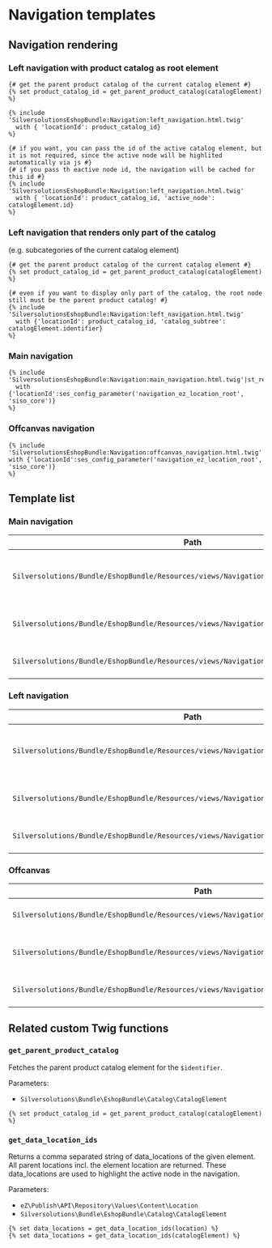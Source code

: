 # Navigation templates

## Navigation rendering

### Left navigation with product catalog as root element

``` html+twig
{# get the parent product catalog of the current catalog element #}
{% set product_catalog_id = get_parent_product_catalog(catalogElement) %}

{% include 'SilversolutionsEshopBundle:Navigation:left_navigation.html.twig'
  with { 'locationId': product_catalog_id}
%}

{# if you want, you can pass the id of the active catalog element, but it is not required, since the active node will be highlited automatically via js #}
{# if you pass th eactive node id, the navigation will be cached for this id #}
{% include 'SilversolutionsEshopBundle:Navigation:left_navigation.html.twig'
  with { 'locationId': product_catalog_id, 'active_node': catalogElement.id}
%}
```

### Left navigation that renders only part of the catalog

(e.g. subcategories of the current catalog element)

``` html+twig
{# get the parent product catalog of the current catalog element #}
{% set product_catalog_id = get_parent_product_catalog(catalogElement) %}

{# even if you want to display only part of the catalog, the root node still must be the parent product catalog! #}
{% include 'SilversolutionsEshopBundle:Navigation:left_navigation.html.twig'
  with {'locationId': product_catalog_id, 'catalog_subtree': catalogElement.identifier}
%}
```

### Main navigation

``` html+twig
{% include 'SilversolutionsEshopBundle:Navigation:main_navigation.html.twig'|st_resolve_template
  with {'locationId':ses_config_parameter('navigation_ez_location_root', 'siso_core')}
%}
```

### Offcanvas navigation

``` html+twig
{% include 'SilversolutionsEshopBundle:Navigation:offcanvas_navigation.html.twig'|st_resolve_template
with {'locationId':ses_config_parameter('navigation_ez_location_root', 'siso_core')}
%}
```

## Template list

### Main navigation

|Path|Description|
|--- |--- |
|`Silversolutions/Bundle/EshopBundle/Resources/views/Navigation/main_navigation.html.twig`|Renders the navigation subcontroller that builds the main navigation|
|`Silversolutions/Bundle/EshopBundle/Resources/views/Navigation/main_menu.html.twig`|Renders the main navigation list `<ul>` and includes `knp_menu.html.twig`|
|`Silversolutions/Bundle/EshopBundle/Resources/views/Navigation/knp_menu.html.twig`|Renders the main navigation nodes as `<li>` elements|

### Left navigation

|Path|Description|
|--- |--- |
|`Silversolutions/Bundle/EshopBundle/Resources/views/Navigation/left_navigation.html.twig`|Renders the navigation subcontroller that builds the left navigation|
|`Silversolutions/Bundle/EshopBundle/Resources/views/Navigation/left_menu.html.twig`|Renders the left navigation list `<ul>` and includes `left_menu.html.twig`|
|`Silversolutions/Bundle/EshopBundle/Resources/views/Navigation/knp_left_menu.html.twig`|Renders the left navigation nodes as `<li>` elements|

### Offcanvas

|Path|Description|
|--- |--- |
|`Silversolutions/Bundle/EshopBundle/Resources/views/Navigation/offcanvas_navigation.html.twig`|Renders the navigation subcontroller that builds the offcanvas navigation|
|`Silversolutions/Bundle/EshopBundle/Resources/views/Navigation/offcanvas_menu.html.twig`|Renders the offcanvas navigation list `<ul>` and includes `knp_offcanvas.html.twig`|
|`Silversolutions/Bundle/EshopBundle/Resources/views/Navigation/knp_offcanvas.html.twig`|Renders the offcanvas navigation nodes as `<li>` elements|

## Related custom Twig functions

### `get_parent_product_catalog`

Fetches the parent product catalog element for the `$identifier`.

Parameters:

- `Silversolutions\Bundle\EshopBundle\Catalog\CatalogElement`

``` html+twig
{% set product_catalog_id = get_parent_product_catalog(catalogElement) %}
```


### `get_data_location_ids`

Returns a comma separated string of data_locations of the given element. All parent locations incl. the element location are returned. These data_locations are used to highlight the active node in the navigation.

Parameters:

- `eZ\Publish\API\Repository\Values\Content\Location`
- `Silversolutions\Bundle\EshopBundle\Catalog\CatalogElement`

``` html+twig
{% set data_locations = get_data_location_ids(location) %}
{% set data_locations = get_data_location_ids(catalogElement) %}
```

